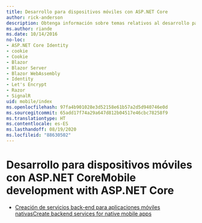 ```yaml
---
title: Desarrollo para dispositivos móviles con ASP.NET Core
author: rick-anderson
description: Obtenga información sobre temas relativos al desarrollo para dispositivos móviles con ASP.NET Core.
ms.author: riande
ms.date: 10/14/2016
no-loc:
- ASP.NET Core Identity
- cookie
- Cookie
- Blazor
- Blazor Server
- Blazor WebAssembly
- Identity
- Let's Encrypt
- Razor
- SignalR
uid: mobile/index
ms.openlocfilehash: 97fa4b901028e3d52158e61b57a2d5d940746e0d
ms.sourcegitcommit: 65add17f74a29a647d812b04517e46cbc78258f9
ms.translationtype: HT
ms.contentlocale: es-ES
ms.lasthandoff: 08/19/2020
ms.locfileid: "88630502"
---
```

# <a name="mobile-development-with-aspnet-core"></a><span data-ttu-id="bd955-103">Desarrollo para dispositivos móviles con ASP.NET Core</span><span class="sxs-lookup"><span data-stu-id="bd955-103">Mobile development with ASP.NET Core</span></span>

* [<span data-ttu-id="bd955-104">Creación de servicios back-end para aplicaciones móviles nativas</span><span class="sxs-lookup"><span data-stu-id="bd955-104">Create backend services for native mobile apps</span></span>](native-mobile-backend.md)
